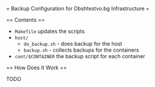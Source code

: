 = Backup Configuration for Obshtestvo.bg Infrastructure =

== Contents ==
 * `Makefile` updates the scripts
 * `host/`
   * `do_backup.sh` - does backup for the host
   * `backup.sh` - collects backups for the containers
 * `cont/$CONTAINER` the backup script for each container

== How Does It Work ==

TODO
